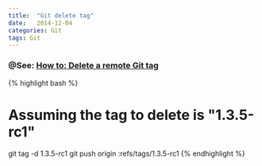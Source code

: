```yaml
---
title:  "Git delete tag"
date:   2014-12-04
categories: Git
tags: Git
---
```


### @See: [How to: Delete a remote Git tag]
 
{% highlight bash %}
# Assuming the tag to delete is "1.3.5-rc1"
git tag -d 1.3.5-rc1
git push origin :refs/tags/1.3.5-rc1
{% endhighlight %}

[How to: Delete a remote Git tag]: http://nathanhoad.net/how-to-delete-a-remote-git-tag
